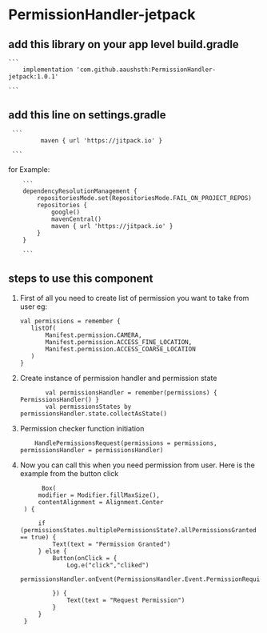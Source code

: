 # PermissionHandler-jetpack
## add this library on your app level build.gradle

    ```
        implementation 'com.github.aaushsth:PermissionHandler-jetpack:1.0.1'

    ```

## add this line on settings.gradle
     ```
             maven { url 'https://jitpack.io' }

     ```

 for Example:

        ```
        dependencyResolutionManagement {
            repositoriesMode.set(RepositoriesMode.FAIL_ON_PROJECT_REPOS)
            repositories {
                google()
                mavenCentral()
                maven { url 'https://jitpack.io' }
            }
        }

        ```

## steps to use this component

1. First of all you need to create list of permission you want to take from user eg:

     ```
     val permissions = remember {
        listOf(
            Manifest.permission.CAMERA,
            Manifest.permission.ACCESS_FINE_LOCATION,
            Manifest.permission.ACCESS_COARSE_LOCATION
        )
    }

    ```

2. Create instance of permission handler and permission state

   ```
          val permissionsHandler = remember(permissions) { PermissionsHandler() }
          val permissionsStates by permissionsHandler.state.collectAsState()
   ```


3. Permission checker function initiation

   ```
       HandlePermissionsRequest(permissions = permissions, permissionsHandler = permissionsHandler)
   ```


4. Now you can call this when you need permission from user. Here is the example from the button click

   ```
         Box(
        modifier = Modifier.fillMaxSize(),
        contentAlignment = Alignment.Center
    ) {

        if (permissionsStates.multiplePermissionsState?.allPermissionsGranted == true) {
            Text(text = "Permission Granted")
        } else {
            Button(onClick = {
                Log.e("click","cliked")
                permissionsHandler.onEvent(PermissionsHandler.Event.PermissionRequired)

            }) {
                Text(text = "Request Permission")
            }
        }
    }

   ```

